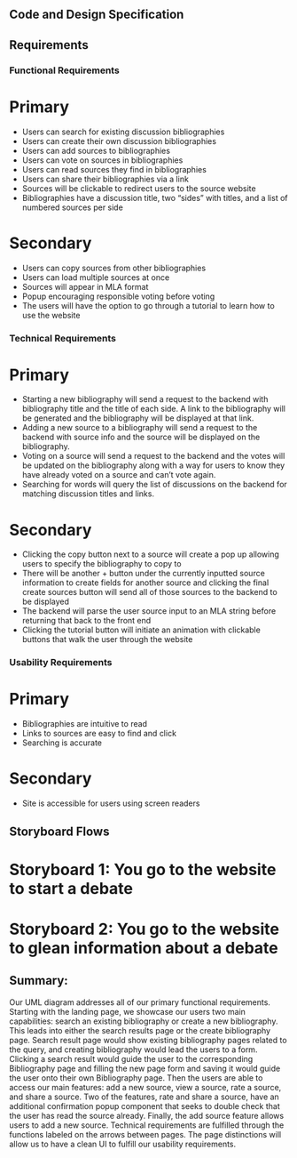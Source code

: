## Code and Design Specification

## Requirements

### Functional Requirements

# Primary

- Users can search for existing discussion bibliographies
- Users can create their own discussion bibliographies
- Users can add sources to bibliographies
- Users can vote on sources in bibliographies
- Users can read sources they find in bibliographies
- Users can share their bibliographies via a link
- Sources will be clickable to redirect users to the source website
- Bibliographies have a discussion title, two “sides” with titles, and a list of numbered sources per side

# Secondary

- Users can copy sources from other bibliographies
- Users can load multiple sources at once
- Sources will appear in MLA format
- Popup encouraging responsible voting before voting
- The users will have the option to go through a tutorial to learn how to use the website

### Technical Requirements

# Primary

- Starting a new bibliography will send a request to the backend with bibliography title and the title of each side. A link to the bibliography will be generated and the bibliography will be displayed at that link.
- Adding a new source to a bibliography will send a request to the backend with source info and the source will be displayed on the bibliography.
- Voting on a source will send a request to the backend and the votes will be updated on the bibliography along with a way for users to know they have already voted on a source and can’t vote again.
- Searching for words will query the list of discussions on the backend for matching discussion titles and links.

# Secondary

- Clicking the copy button next to a source will create a pop up allowing users to specify the bibliography to copy to
- There will be another + button under the currently inputted source information to create fields for another source and clicking the final create sources button will send all of those sources to the backend to be displayed
- The backend will parse the user source input to an MLA string before returning that back to the front end
- Clicking the tutorial button will initiate an animation with clickable buttons that walk the user through the website

### Usability Requirements

# Primary

- Bibliographies are intuitive to read
- Links to sources are easy to find and click
- Searching is accurate

# Secondary

- Site is accessible for users using screen readers

## Storyboard Flows

# Storyboard 1: You go to the website to start a debate

# Storyboard 2: You go to the website to glean information about a debate

## Summary:

Our UML diagram addresses all of our primary functional requirements. Starting with the landing page, we showcase our users two main capabilities: search an existing bibliography or create a new bibliography. This leads into either the search results page or the create bibliography page. Search result page would show existing bibliography pages related to the query, and creating bibliography would lead the users to a form. Clicking a search result would guide the user to the corresponding Bibliography page and filling the new page form and saving it would guide the user onto their own Bibliography page. Then the users are able to access our main features: add a new source, view a source, rate a source, and share a source. Two of the features, rate and share a source, have an additional confirmation popup component that seeks to double check that the user has read the source already. Finally, the add source feature allows users to add a new source. Technical requirements are fulfilled through the functions labeled on the arrows between pages. The page distinctions will allow us to have a clean UI to fulfill our usability requirements.

